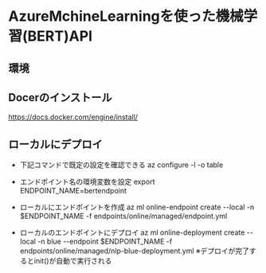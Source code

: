 # AzureMchineLearningを使った機械学習(BERT)API

## 環境

## Docerのインストール
https://docs.docker.com/engine/install/

## ローカルにデプロイ
- 下記コマンドで既定の設定を確認できる
az configure -l -o table

- エンドポイント名の環境変数を設定
export ENDPOINT_NAME=bertendpoint

- ローカルにエンドポイントを作成
az ml online-endpoint create --local -n $ENDPOINT_NAME -f endpoints/online/managed/endpoint.yml

- ローカルのエンドポイントにデプロイ
az ml online-deployment create --local -n blue --endpoint $ENDPOINT_NAME -f endpoints/online/managed/nlp-blue-deployment.yml
※デプロイが完了するとinit()が自動で実行される